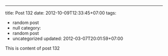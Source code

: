 ---
title: Post 132
date: 2012-10-09T12:33:45+07:00
tags:
  - random post
  - null
category:
  - random post
  - uncategorized
updated: 2012-03-07T20:01:59+07:00

This is content of post 132